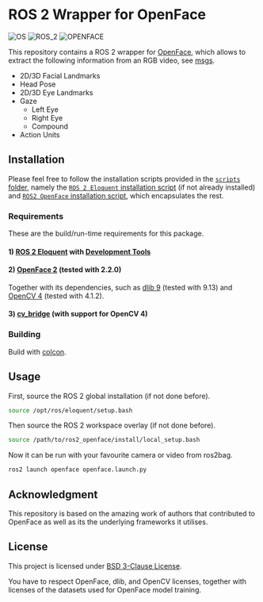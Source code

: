 # ROS 2 Wrapper for OpenFace
![OS](https://img.shields.io/badge/OS-Ubuntu_18.04-orange.svg) ![ROS_2](https://img.shields.io/badge/ROS_2-Eloquent-brightgreen.svg) ![OPENFACE](https://img.shields.io/badge/OpenFace-2.2-lightgrey.svg)


This repository contains a ROS 2 wrapper for [OpenFace](https://github.com/TadasBaltrusaitis/OpenFace), which allows to extract the following information from an RGB video, see [msgs](ros2_openface_msgs/msg).
- 2D/3D Facial Landmarks
- Head Pose
- 2D/3D Eye Landmarks
- Gaze
  - Left Eye
  - Right Eye
  - Compound
- Action Units

## Installation
Please feel free to follow the installation scripts provided in the [`scripts` folder](scripts), namely the [`ROS 2 Eloquent` installation script](scripts/install_ros2_distro_eloquent.bash) (if not already installed) and [`ROS2 OpenFace` installation script](scripts/install_ros2_openface.bash), which encapsulates the rest.


### Requirements
These are the build/run-time requirements for this package.

#### 1) [ROS 2 Eloquent](https://index.ros.org/doc/ros2/Installation/Eloquent) with [Development Tools](https://index.ros.org/doc/ros2/Installation/Eloquent/Linux-Development-Setup/#install-development-tools-and-ros-tools)

#### 2) [OpenFace 2](https://github.com/TadasBaltrusaitis/OpenFace/wiki/Unix-Installation) (tested with 2.2.0)
Together with its dependencies, such as [dlib 9](http://dlib.net/compile.html) (tested with 9.13) and [OpenCV 4](https://github.com/opencv/opencv) (tested with 4.1.2).

#### 3) [cv_bridge](https://github.com/ros-perception/vision_opencv/tree/ros2) (with support for OpenCV 4)

### Building
Build with [colcon](https://colcon.readthedocs.io/en/released).


## Usage
First, source the ROS 2 global installation (if not done before).
```bash
source /opt/ros/eloquent/setup.bash
```

Then source the ROS 2 workspace overlay (if not done before).
```bash
source /path/to/ros2_openface/install/local_setup.bash
```

Now it can be run with your favourite camera or video from ros2bag.
```bash
ros2 launch openface openface.launch.py
```


## Acknowledgment
This repository is based on the amazing work of authors that contributed to OpenFace as well as its the underlying frameworks it utilises.


## License
This project is licensed under [BSD 3-Clause License](LICENSE).

You have to respect OpenFace, dlib, and OpenCV licenses, together with licenses of the datasets used for OpenFace model training.
